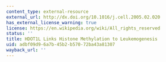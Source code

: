 ```yaml
---
content_type: external-resource
external_url: http://dx.doi.org/10.1016/j.cell.2005.02.020
has_external_license_warning: true
license: https://en.wikipedia.org/wiki/All_rights_reserved
status: ''
title: HDOT1L Links Histone Methylation to Leukemogenesis
uid: adbf09d9-6a7b-45b2-b570-72ba43a81307
wayback_url: ''
---
```


